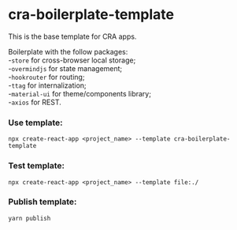 # cra-boilerplate-template

This is the base template for CRA apps.

Boilerplate with the follow packages:<br/>
-`store` for cross-browser local storage;<br />
-`overmindjs` for state management;<br />
-`hookrouter` for routing;<br />
-`ttag` for internalization;<br />
-`material-ui` for theme/components library;<br />
-`axios` for REST.

### Use template:
`npx create-react-app <project_name> --template cra-boilerplate-template`

### Test template:
`npx create-react-app <project_name> --template file:./`

### Publish template:
`yarn publish`
